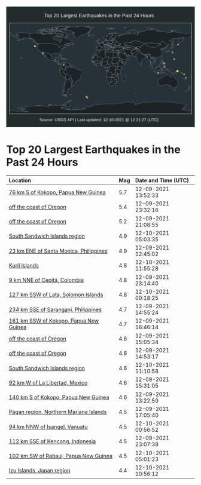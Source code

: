 ![Map](./map.png)

# Top 20 Largest Earthquakes in the Past 24 Hours

| Location | Mag | Date and Time (UTC) |
|:---|:---|:---|
| [76 km S of Kokopo, Papua New Guinea](https://earthquake.usgs.gov/earthquakes/eventpage/us6000gau7) | 5.7 | 12-09-2021 13:52:33 |
| [off the coast of Oregon](https://earthquake.usgs.gov/earthquakes/eventpage/us6000gb13) | 5.4 | 12-09-2021 23:32:16 |
| [off the coast of Oregon](https://earthquake.usgs.gov/earthquakes/eventpage/us6000gaza) | 5.2 | 12-09-2021 21:08:55 |
| [South Sandwich Islands region](https://earthquake.usgs.gov/earthquakes/eventpage/us6000gb34) | 4.9 | 12-10-2021 05:03:35 |
| [23 km ENE of Santa Monica, Philippines](https://earthquake.usgs.gov/earthquakes/eventpage/us6000gatx) | 4.9 | 12-09-2021 12:45:02 |
| [Kuril Islands](https://earthquake.usgs.gov/earthquakes/eventpage/us6000gb54) | 4.8 | 12-10-2021 11:55:28 |
| [9 km NNE of Cepitá, Colombia](https://earthquake.usgs.gov/earthquakes/eventpage/us6000gb0x) | 4.8 | 12-09-2021 23:14:40 |
| [127 km SSW of Lata, Solomon Islands](https://earthquake.usgs.gov/earthquakes/eventpage/us6000gb1d) | 4.8 | 12-10-2021 00:18:25 |
| [234 km SSE of Sarangani, Philippines](https://earthquake.usgs.gov/earthquakes/eventpage/us6000gaur) | 4.7 | 12-09-2021 14:55:24 |
| [161 km SSW of Kokopo, Papua New Guinea](https://earthquake.usgs.gov/earthquakes/eventpage/us6000gawz) | 4.7 | 12-09-2021 16:46:14 |
| [off the coast of Oregon](https://earthquake.usgs.gov/earthquakes/eventpage/us6000gaut) | 4.6 | 12-09-2021 15:05:34 |
| [off the coast of Oregon](https://earthquake.usgs.gov/earthquakes/eventpage/us6000gaun) | 4.6 | 12-09-2021 14:53:17 |
| [South Sandwich Islands region](https://earthquake.usgs.gov/earthquakes/eventpage/us6000gb4x) | 4.6 | 12-10-2021 11:10:58 |
| [92 km W of La Libertad, Mexico](https://earthquake.usgs.gov/earthquakes/eventpage/us6000gav6) | 4.6 | 12-09-2021 15:31:05 |
| [140 km S of Kokopo, Papua New Guinea](https://earthquake.usgs.gov/earthquakes/eventpage/us6000gau4) | 4.6 | 12-09-2021 13:22:50 |
| [Pagan region, Northern Mariana Islands](https://earthquake.usgs.gov/earthquakes/eventpage/us6000gaxs) | 4.5 | 12-09-2021 17:05:40 |
| [94 km NNW of Isangel, Vanuatu](https://earthquake.usgs.gov/earthquakes/eventpage/us6000gb1g) | 4.5 | 12-10-2021 00:56:52 |
| [112 km SSE of Kencong, Indonesia](https://earthquake.usgs.gov/earthquakes/eventpage/us6000gb0v) | 4.5 | 12-09-2021 23:07:38 |
| [102 km SW of Rabaul, Papua New Guinea](https://earthquake.usgs.gov/earthquakes/eventpage/us6000gb2z) | 4.5 | 12-10-2021 05:01:23 |
| [Izu Islands, Japan region](https://earthquake.usgs.gov/earthquakes/eventpage/us6000gb4p) | 4.4 | 12-10-2021 10:56:12 |
